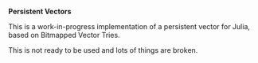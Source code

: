 **Persistent Vectors**

This is a work-in-progress implementation of a persistent vector for Julia, based on Bitmapped Vector Tries.

This is not ready to be used and lots of things are broken.
